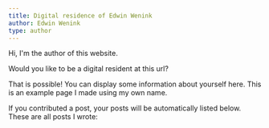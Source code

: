 ```yaml
---
title: Digital residence of Edwin Wenink
author: Edwin Wenink
type: author
---
```


Hi, I'm the author of this website.

Would you like to be a digital resident at this url?

That is possible!
You can display some information about yourself here.
This is an example page I made using my own name.

If you contributed a post, your posts will be automatically listed below.
These are all posts I wrote:

